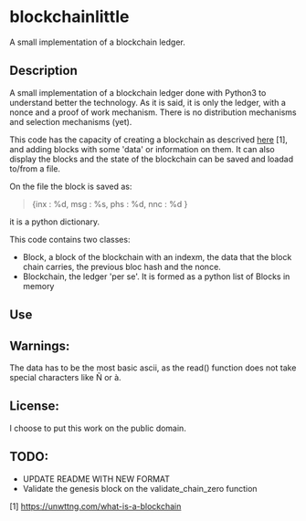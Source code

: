 # blockchainlittle
A small implementation of a blockchain ledger.

## Description 

A small implementation of a blockchain ledger done with Python3 to understand better the technology. As it is said, it is only the ledger, with a nonce and a proof of work mechanism. There is no distribution mechanisms and selection mechanisms (yet). 

This code has the capacity of creating a blockchain as descrived [here](https://unwttng.com/what-is-a-blockchain) [1], and adding blocks with some 'data' or information on them. It can also display the blocks and the state of the blockchain can be saved and loadad to/from a file. 

On the file the block is saved as:

 

> {inx : %d, msg : %s, phs : %d, nnc : %d }

it is a python dictionary.

This code contains two classes:

* Block, a block of the blockchain with an indexm, the data that the block chain carries, the previous bloc hash and the nonce.
* Blockchain, the ledger 'per se'. It is formed as a python list of Blocks in memory


## Use



## Warnings:

The data has to be the most basic ascii, as the read() function does not take special characters like Ñ or à. 

## License:

I choose to put this work on the public domain. 

## TODO:

* UPDATE README WITH NEW FORMAT
* Validate the genesis block on the validate_chain_zero function

 [1] https://unwttng.com/what-is-a-blockchain